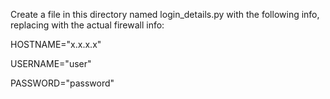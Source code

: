 Create a file in this directory named login_details.py with the following info, replacing with the actual firewall info:

HOSTNAME="x.x.x.x"

USERNAME="user"

PASSWORD="password"